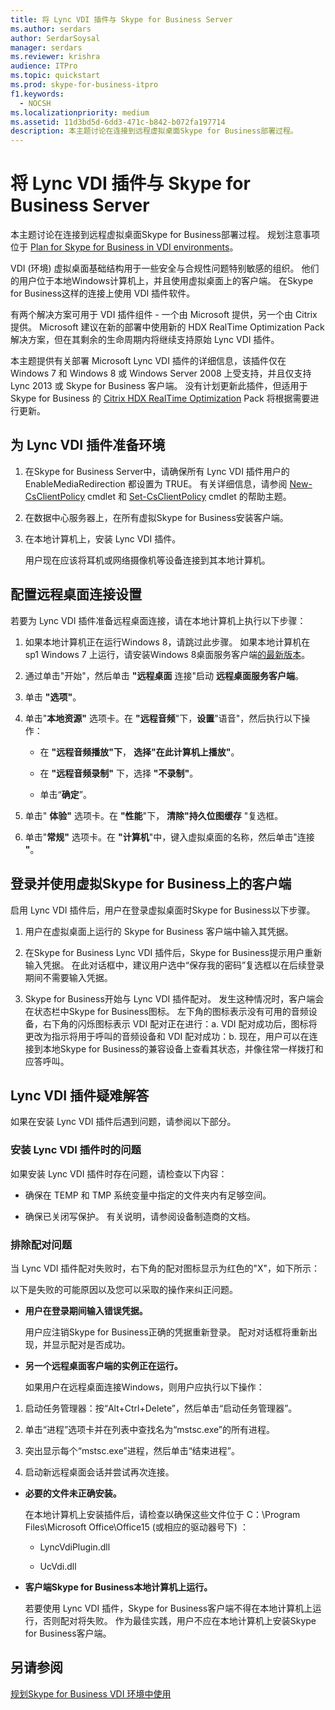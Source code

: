 ```yaml
---
title: 将 Lync VDI 插件与 Skype for Business Server
ms.author: serdars
author: SerdarSoysal
manager: serdars
ms.reviewer: krishra
audience: ITPro
ms.topic: quickstart
ms.prod: skype-for-business-itpro
f1.keywords:
  - NOCSH
ms.localizationpriority: medium
ms.assetid: 11d3bd5d-6dd3-471c-b842-b072fa197714
description: 本主题讨论在连接到远程虚拟桌面Skype for Business部署过程。
---
```


# <a name="deploy-the-lync-vdi-plug-in-with-skype-for-business-server"></a>将 Lync VDI 插件与 Skype for Business Server
 
本主题讨论在连接到远程虚拟桌面Skype for Business部署过程。 规划注意事项位于 [Plan for Skype for Business in VDI environments](../../plan-your-deployment/clients-and-devices/vdi-environments.md)。
  
VDI (环境) 虚拟桌面基础结构用于一些安全与合规性问题特别敏感的组织。 他们的用户位于本地Windows计算机上，并且使用虚拟桌面上的客户端。 在Skype for Business这样的连接上使用 VDI 插件软件。
  
有两个解决方案可用于 VDI 插件组件 - 一个由 Microsoft 提供，另一个由 Citrix 提供。 Microsoft 建议在新的部署中使用新的 HDX RealTime Optimization Pack 解决方案，但在其剩余的生命周期内将继续支持原始 Lync VDI 插件。 
  
本主题提供有关部署 Microsoft Lync VDI 插件的详细信息，该插件仅在 Windows 7 和 Windows 8 或 Windows Server 2008 上受支持，并且仅支持 Lync 2013 或 Skype for Business 客户端。 没有计划更新此插件，但适用于 Skype for Business 的 [Citrix HDX RealTime Optimization](../../plan-your-deployment/clients-and-devices/vdi-environments.md#Citrix_RT) Pack 将根据需要进行更新。
  
## <a name="prepare-your-environment-for-the-lync-vdi-plug-in"></a>为 Lync VDI 插件准备环境
<a name="Prepare_vdi"> </a>

1. 在Skype for Business Server中，请确保所有 Lync VDI 插件用户的 EnableMediaRedirection 都设置为 TRUE。 有关详细信息，请参阅 [New-CsClientPolicy](/powershell/module/skype/new-csclientpolicy?view=skype-ps) cmdlet 和 [Set-CsClientPolicy](/powershell/module/skype/set-csclientpolicy?view=skype-ps) cmdlet 的帮助主题。
    
2. 在数据中心服务器上，在所有虚拟Skype for Business安装客户端。
    
3. 在本地计算机上，安装 Lync VDI 插件。
    
    用户现在应该将耳机或网络摄像机等设备连接到其本地计算机。
    
## <a name="configure-remote-desktop-connection-settings"></a>配置远程桌面连接设置
<a name="Prepare_vdi"> </a>

若要为 Lync VDI 插件准备远程桌面连接，请在本地计算机上执行以下步骤：
  
1. 如果本地计算机正在运行Windows 8，请跳过此步骤。 如果本地计算机在 sp1 Windows 7 上运行，请安装Windows 8桌面服务客户端[的最新版本](/windows-server/remote/remote-desktop-services/clients/remote-desktop-clients)。
    
2. 通过单击"开始"，然后单击 **"远程桌面** 连接"启动 **远程桌面服务客户端**。
    
3. 单击 **"选项"**。
    
4. 单击"**本地资源"** 选项卡。在 **"远程音频**"下，**设置**"语音"，然后执行以下操作：
    
   - 在 **"远程音频播放"下**， **选择"在此计算机上播放"**。
    
   - 在 **"远程音频录制"** 下，选择 **"不录制"**。
    
   - 单击“**确定**”。
    
5. 单击" **体验"** 选项卡。在 **"性能**"下， **清除"持久位图缓存** "复选框。
    
6. 单击"**常规"** 选项卡。在 **"计算机**"中，键入虚拟桌面的名称，然后单击"连接 **"**。 
    
## <a name="sign-in-and-use-skype-for-business-on-the-virtual-desktop"></a>登录并使用虚拟Skype for Business上的客户端
<a name="SfB_signin"> </a>

启用 Lync VDI 插件后，用户在登录虚拟桌面时Skype for Business以下步骤。
  
1. 用户在虚拟桌面上运行的 Skype for Business 客户端中输入其凭据。
    
2. 在Skype for Business Lync VDI 插件后，Skype for Business提示用户重新输入凭据。 在此对话框中，建议用户选中“保存我的密码”复选框以在后续登录期间不需要输入凭据。
    
3. Skype for Business开始与 Lync VDI 插件配对。 发生这种情况时，客户端会在状态栏中Skype for Business图标。 左下角的图标表示没有可用的音频设备，右下角的闪烁图标表示 VDI 配对正在进行：a. VDI 配对成功后，图标将更改为指示将用于呼叫的音频设备和 VDI 配对成功：b. 现在，用户可以在连接到本地Skype for Business的兼容设备上查看其状态，并像往常一样拨打和应答呼叫。
    
## <a name="troubleshoot-the-lync-vdi-plug-in"></a>Lync VDI 插件疑难解答
<a name="tshoot_VDI"> </a>

如果在安装 Lync VDI 插件后遇到问题，请参阅以下部分。
  
### <a name="issues-with-installing-the-lync-vdi-plug-in"></a>安装 Lync VDI 插件时的问题

如果安装 Lync VDI 插件时存在问题，请检查以下内容：
  
- 确保在 TEMP 和 TMP 系统变量中指定的文件夹内有足够空间。
    
- 确保已关闭写保护。 有关说明，请参阅设备制造商的文档。
    
### <a name="troubleshooting-issues-with-pairing"></a>排除配对问题

当 Lync VDI 插件配对失败时，右下角的配对图标显示为红色的"X"，如下所示： 
  
以下是失败的可能原因以及您可以采取的操作来纠正问题。 
  
- **用户在登录期间输入错误凭据。**
    
    用户应注销Skype for Business正确的凭据重新登录。 配对对话框将重新出现，并显示配对是否成功。
    
- **另一个远程桌面客户端的实例正在运行。**
    
    如果用户在远程桌面连接Windows，则用户应执行以下操作：
    
1. 启动任务管理器：按“Alt+Ctrl+Delete”，然后单击“启动任务管理器”。
    
2. 单击“进程”选项卡并在列表中查找名为“mstsc.exe”的所有进程。
    
3. 突出显示每个“mstsc.exe”进程，然后单击“结束进程”。 
    
4. 启动新远程桌面会话并尝试再次连接。 
    
- **必要的文件未正确安装。**
    
    在本地计算机上安装插件后，请检查以确保这些文件位于 C：\Program Files\Microsoft Office\Office15 (或相应的驱动器号下) ：
    
  - LyncVdiPlugin.dll
    
  - UcVdi.dll
    
- **客户端Skype for Business本地计算机上运行。**
    
    若要使用 Lync VDI 插件，Skype for Business客户端不得在本地计算机上运行，否则配对将失败。 作为最佳实践，用户不应在本地计算机上安装Skype for Business客户端。
    
## <a name="see-also"></a>另请参阅
<a name="tshoot_VDI"> </a>

[规划Skype for Business VDI 环境中使用](../../plan-your-deployment/clients-and-devices/vdi-environments.md)